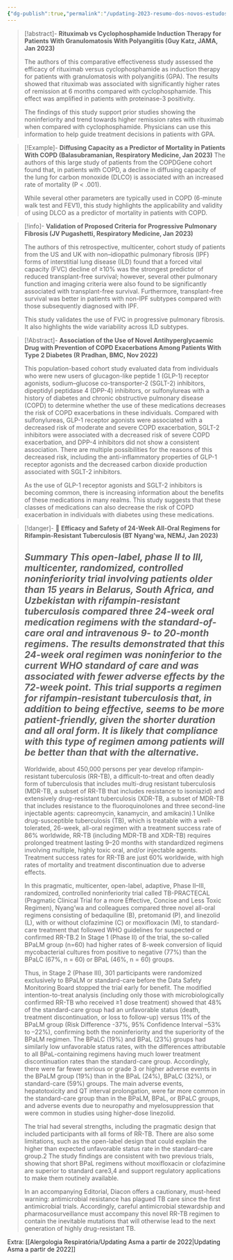```yaml
---
{"dg-publish":true,"permalink":"/updating-2023-resumo-dos-novos-estudos-deste-ano/"}
---
```




>[!abstract]- **Rituximab vs Cyclophosphamide Induction Therapy for Patients With Granulomatosis With Polyangiitis (Guy Katz, JAMA, Jan 2023)**
>
>The authors of this comparative effectiveness study assessed the efficacy of rituximab versus cyclophosphamide as induction therapy for patients with granulomatosis with polyangiitis (GPA). The results showed that rituximab was associated with significantly higher rates of remission at 6 months compared with cyclophosphamide. This effect was amplified in patients with proteinase-3 positivity.
>
>The findings of this study support prior studies showing the noninferiority and trend towards higher remission rates with rituximab when compared with cyclophosphamide. Physicians can use this information to help guide treatment decisions in patients with GPA.

>[!Example]- **Diffusing Capacity as a Predictor of Mortality in Patients With COPD (Balasubramanian, Respiratory Medicine, Jan 2023)**
>The authors of this large study of patients from the COPDGene cohort found that, in patients with COPD, a decline in diffusing capacity of the lung for carbon monoxide (DLCO) is associated with an increased rate of mortality (P < .001).
>
>While several other parameters are typically used in COPD (6-minute walk test and FEV1), this study highlights the applicability and validity of using DLCO as a predictor of mortality in patients with COPD.

> [!info]- **Validation of Proposed Criteria for Progressive Pulmonary Fibrosis (JV Pugashetti, Respiratory Medicine, Jan 2023)**
>
> The authors of this retrospective, multicenter, cohort study of patients from the US and UK with non–idiopathic pulmonary fibrosis (IPF) forms of interstitial lung disease (ILD) found that a forced vital capacity (FVC) decline of ≥10% was the strongest predictor of reduced transplant-free survival; however, several other pulmonary function and imaging criteria were also found to be significantly associated with transplant-free survival. Furthermore, transplant-free survival was better in patients with non-IPF subtypes compared with those subsequently diagnosed with IPF.
>
> This study validates the use of FVC in progressive pulmonary fibrosis. It also highlights the wide variability across ILD subtypes.

>[!Abstract]- **Association of the Use of Novel Antihyperglycaemic Drug with Prevention of COPD Exacerbations Among Patients With Type 2 Diabetes (R Pradhan, BMC, Nov 2022)**
>
>  This population-based cohort study evaluated data from individuals who were new users of glucagon-like peptide 1 (GLP-1) receptor agonists, sodium–glucose co-transporter-2 (SGLT-2) inhibitors, dipeptidyl peptidase 4 (DPP-4) inhibitors, or sulfonylureas with a history of diabetes and chronic obstructive pulmonary disease (COPD) to determine whether the use of these medications decreases the risk of COPD exacerbations in these individuals. Compared with sulfonylureas, GLP-1 receptor agonists were associated with a decreased risk of moderate and severe COPD exacerbation, SGLT-2 inhibitors were associated with a decreased risk of severe COPD exacerbation, and DPP-4 inhibitors did not show a consistent association. There are multiple possibilities for the reasons of this decreased risk, including the anti-inflammatory properties of GLP-1 receptor agonists and the decreased carbon dioxide production associated with SGLT-2 inhibitors.
>
>  As the use of GLP-1 receptor agonists and SGLT-2 inhibitors is becoming common, there is increasing information about the benefits of these medications in many realms. This study suggests that these classes of medications can also decrease the risk of COPD exacerbation in individuals with diabetes using these medications.

>[!danger]- 🥇 **Efficacy and Safety of 24-Week All-Oral Regimens for Rifampin-Resistant Tuberculosis (BT Nyang'wa, NEMJ, Jan 2023)**
>
 > *Summary*
> *This open-label, phase II to III, multicenter, randomized, controlled noninferiority trial involving patients older than 15 years in Belarus, South Africa, and Uzbekistan with rifampin-resistant tuberculosis compared three 24-week oral medication regimens with the standard-of-care oral and intravenous 9- to 20-month regimens. The results demonstrated that this 24-week oral regimen was noninferior to the current WHO standard of care and was associated with fewer adverse effects by the 72-week point.*
> *This trial supports a regimen for rifampin-resistant tuberculosis that, in addition to being effective, seems to be more patient-friendly, given the shorter duration and all oral form. It is likely that compliance with this type of regimen among patients will be better than that with the alternative.*
>---
>
>Worldwide, about 450,000 persons per year develop rifampin-resistant tuberculosis (RR-TB), a difficult-to-treat and often deadly form of tuberculosis that includes multi-drug resistant tuberculosis (MDR-TB, a subset of RR-TB that includes resistance to isoniazid) and extensively drug-resistant tuberculosis (XDR-TB, a subset of MDR-TB that includes resistance to the fluoroquinolones and three second-line injectable agents: capreomycin, kanamycin, and amikacin).1 Unlike drug-susceptible tuberculosis (TB), which is treatable with a well-tolerated, 26-week, all-oral regimen with a treatment success rate of 86% worldwide, RR-TB (including MDR-TB and XDR-TB) requires prolonged treatment lasting 9–20 months with standardized regimens involving multiple, highly toxic oral, and/or injectable agents. Treatment success rates for RR-TB are just 60% worldwide, with high rates of mortality and treatment discontinuation due to adverse effects.
>
>In this pragmatic, multicenter, open-label, adaptive, Phase II–III, randomized, controlled noninferiority trial called TB-PRACTECAL (Pragmatic Clinical Trial for a more Effective, Concise and Less Toxic Regimen), Nyang’wa and colleagues compared three novel all-oral regimens consisting of bedaquiline (B), pretomanid (P), and linezolid (L), with or without clofazimine (C) or moxifloxacin (M), to standard-care treatment that followed WHO guidelines for suspected or confirmed RR-TB.2 In Stage 1 (Phase II) of the trial, the so-called BPaLM group (n=60) had higher rates of 8-week conversion of liquid mycobacterial cultures from positive to negative (77%) than the BPaLC (67%, n = 60) or BPaL (46%, n = 60) groups.
>
>Thus, in Stage 2 (Phase III), 301 participants were randomized exclusively to BPaLM or standard-care before the Data Safety Monitoring Board stopped the trial early for benefit. The modified intention-to-treat analysis (including only those with microbiologically confirmed RR-TB who received ≥1 dose treatment) showed that 48% of the standard-care group had an unfavorable status (death, treatment discontinuation, or loss to follow-up) versus 11% of the BPaLM group (Risk Difference -37%, 95% Confidence Interval –53% to –22%), confirming both the noninferiority and the superiority of the BPaLM regimen. The BPaLC (19%) and BPaL (23%) groups had similarly low unfavorable status rates, with the differences attributable to all BPaL-containing regimens having much lower treatment discontinuation rates than the standard-care group. Accordingly, there were far fewer serious or grade 3 or higher adverse events in the BPaLM group (19%) than in the BPaL (24%), BPaLC (32%), or standard-care (59%) groups. The main adverse events, hepatotoxicity and QT interval prolongation, were far more common in the standard-care group than in the BPaLM, BPaL, or BPaLC groups, and adverse events due to neuropathy and myelosuppression that were common in studies using higher-dose linezolid.
>
>The trial had several strengths, including the pragmatic design that included participants with all forms of RR-TB. There are also some limitations, such as the open-label design that could explain the higher than expected unfavorable status rate in the standard-care group.2 The study findings are consistent with two previous trials, showing that short BPaL regimens without moxifloxacin or clofazimine are superior to standard care3,4 and support regulatory applications to make them routinely available.
>
>In an accompanying Editorial, Diacon offers a cautionary, must-heed warning: antimicrobial resistance has plagued TB care since the first antimicrobial trials. Accordingly, careful antimicrobial stewardship and pharmacosurveillance must accompany this novel RR-TB regimen to contain the inevitable mutations that will otherwise lead to the next generation of highly drug-resistant TB.

Extra:
[[Alergologia Respiratória/Updating Asma a partir de 2022\|Updating Asma a partir de 2022]]